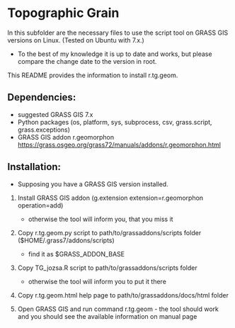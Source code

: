 Topographic Grain
==================
In this subfolder are the necessary files to use the script tool on GRASS GIS versions on Linux. (Tested on Ubuntu with 7.x.)
- To the best of my knowledge it is up to date and works, but please compare the change date to the version in root.


This README provides the information to install r.tg.geom.


Dependencies:
-------------

-   suggested GRASS GIS 7.x
-   Python packages (os, platform, sys, subprocess, csv, grass.script, grass.exceptions)
-   GRASS GIS addon r.geomorphon 
    https://grass.osgeo.org/grass72/manuals/addons/r.geomorphon.html

Installation:
-------------
* Supposing you have a GRASS GIS version installed.

1.  Install GRASS GIS addon
    (g.extension extension=r.geomorphon operation=add)
       * otherwise the tool will inform you, that you miss it
    
2.  Copy r.tg.geom.py script to path/to/grassaddons/scripts folder ($HOME/.grass7/addons/scripts)
       * find it as $GRASS_ADDON_BASE
3.  Copy TG_jozsa.R script to path/to/grassaddons/scripts folder
       * otherwise the tool will inform you to put it there
4.  Copy r.tg.geom.html help page to path/to/grassaddons/docs/html folder


6.  Open GRASS GIS and run command r.tg.geom - the tool should work and you should see the available information on manual page
